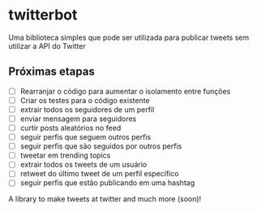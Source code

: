 # twitterbot

Uma biblioteca simples que pode ser utilizada para publicar tweets sem utilizar a API do Twitter

## Próximas etapas

- [ ] Rearranjar o código para aumentar o isolamento entre funções
- [ ] Criar os testes para o código existente
- [ ] extrair todos os seguidores de um perfil
- [ ] enviar mensagem para seguidores
- [ ] curtir posts aleatórios no feed
- [ ] seguir perfis que seguem outros perfis
- [ ] seguir perfis que são seguidos por outros perfis
- [ ] tweetar em trending topics
- [ ] extrair todos os tweets de um usuário
- [ ] retweet do último tweet de um perfil específico
- [ ] seguir perfis que estão publicando em uma hashtag

A library to make tweets at twitter and much more (soon)!
